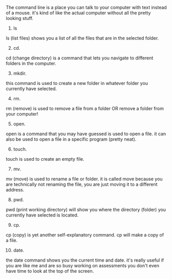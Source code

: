 The command line is a place you can talk to your computer with text instead of a mouse. 
it's kind of like the actual computer without all the pretty looking stuff. 
 
 
 
 
 
 
 
 
1. ls 
 
 
ls (list files) shows you a list of all the files that are in the selected folder. 
 
 
2. cd. 
 
 
cd (change directory) is a command that lets you navigate to different folders in the computer. 
 
 
3. mkdir. 
 
 
this command is used to create a new folder in whatever folder you currently have selected. 
 
 
4. rm. 
 
rm (remove) is used to remove a file from a folder OR remove a folder from your computer! 
 
 
5. open. 
 
 
open is a command that you may have guessed is used to open a file. it can also be used to open a file in a specific program (pretty neat). 
 
6. touch. 
 
touch is used to create an empty file. 
 
 
7. mv. 
 
mv (move) is used to rename a file or folder. it is called move because you are technically not renaming the file, you are just moving it to a different address. 
 
 
8. pwd. 
 
pwd (print working directory) will show you where the directory (folder) you currently have selected is located. 
 
 
9. cp. 
 
cp (copy) is yet another self-explanatory command. cp will make a copy of a file. 
 
 
10. date. 
 
the date command shows you the current time and date. it's really useful if you are like me and are so busy working on assessments you don't even have time to look at the top of the screen. 
 